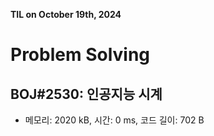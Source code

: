 **TIL on October 19th, 2024**

# Problem Solving
## BOJ#2530: 인공지능 시계
* 메모리: 2020 kB, 시간: 0 ms, 코드 길이: 702 B 
